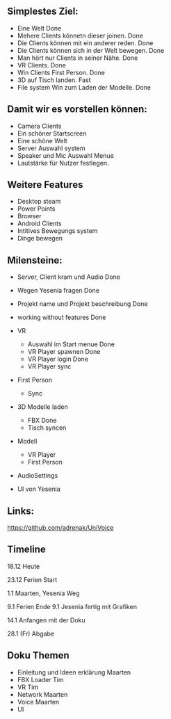 
## Simplestes Ziel:
- Eine Welt                                     Done
- Mehere Clients könnetn dieser joinen.         Done
- Die Clients können mit ein anderer reden.     Done
- Die Clients können sich in der Welt bewegen.  Done
- Man hört nur Clients in seiner Nähe.          Done
- VR Clients.                                   Done                           
- Win Clients First Person.                     Done
- 3D auf Tisch landen.                          Fast
- File system Win zum Laden der Modelle.        Done

## Damit wir es vorstellen können:
- Camera Clients
- Ein schöner Startscreen
- Eine schöne Welt
- Server Auswahl system
- Speaker und Mic Auswahl Menue
- Lautstärke für Nutzer festlegen.
## Weitere Features
- Desktop steam  
- Power Points
- Browser
- Android Clients
- Intitives Bewegungs system
- Dinge bewegen

## Milensteine:
- Server, Client kram und Audio                 Done
- Wegen Yesenia fragen                          Done
- Projekt name und Projekt beschreibung         Done
- working without features                      Done

- VR  
    - Auswahl im Start menue                    Done      
    - VR Player spawnen                         Done
    - VR Player login                           Done
    - VR Player sync                                
- First Person                              
    - Sync                                      
- 3D Modelle laden 
    - FBX                                       Done
    - Tisch syncen                              
- Modell
    - VR Player
    - First Person

- AudioSettings
- UI von Yesenia



## Links:
https://github.com/adrenak/UniVoice


## Timeline

18.12 Heute


23.12 Ferien Start


1.1 Maarten, Yesenia Weg

                
9.1 Ferien Ende
9.1 Jesenia fertig mit Grafiken

14.1 Anfangen mit der Doku

28.1 (Fr) Abgabe


## Doku Themen
- Einleitung und Ideen erklärung Maarten
- FBX Loader    Tim
- VR            Tim
- Network       Maarten
- Voice         Maarten
- UI